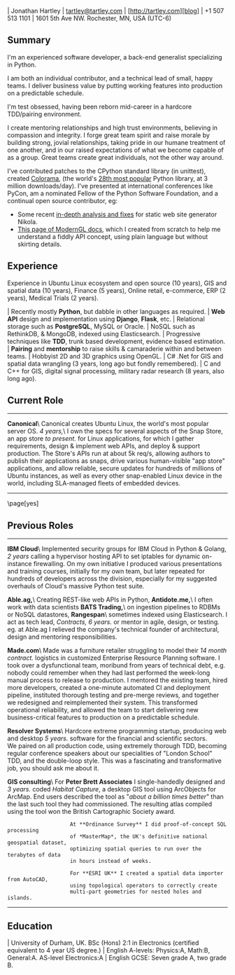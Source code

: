 | Jonathan Hartley | [tartley@tartley.com][email] | [http://tartley.com][blog]
| +1 507 513 1101 | 1601 5th Ave NW. Rochester, MN, USA (UTC-6)

[email]: mailto:tartley@tartley.com
[blog]: https://www.tartley.com/categories/software

## Summary

I'm an experienced software developer, a back-end generalist specializing in Python.

I am both an individual contributor, and a technical lead of small, happy teams. I
deliver business value by putting working features into production on a predictable
schedule.

I'm test obsessed, having been reborn mid-career in a hardcore TDD/pairing environment.

I create mentoring relationships and high trust environments, believing in compassion
and integrity. I forge great team spirit and raise morale by building strong, jovial
relationships, taking pride in our humane treatment of one another, and in our raised
expectations of what we become capable of as a group. Great teams create great
individuals, not the other way around.

I've contributed patches to the CPython standard library (in unittest), created
[Colorama](https://pypi.python.org/pypi/colorama),
(the world's
[28th most popular](https://hugovk.github.io/top-pypi-packages/#colorama)
Python library, at 3 million downloads/day). I've presented at international
conferences like PyCon, am a nominated Fellow of the Python Software
Foundation, and a continual open source contributor, eg:

* Some recent
  [in-depth analysis and fixes](https://github.com/getnikola/nikola/issues/3671)
  for static web site generator Nikola.
* [This page of ModernGL docs](https://moderngl.readthedocs.io/en/latest/topics/buffer_format.html),
  which I created from scratch to help me understand a fiddly API concept, using plain
  language but without skirting details.

## Experience

Experience in Ubuntu Linux ecosystem and open source (10 years),
GIS and spatial data (10 years),
Finance (5 years),
Online retail, e-commerce, ERP (2 years),
Medical Trials (2 years).

| Recently mostly **Python**, but dabble in other languages as required.
| **Web API** design and implementation using **Django**, **Flask**, etc.
| Relational storage such as **PostgreSQL**, MySQL or Oracle.
| NoSQL such as RethinkDB, & MongoDB, indexed using Elasticsearch.
| Progressive techniques like **TDD**, trunk based development, evidence based estimation.
| **Pairing** and **mentorship** to raise skills & camaraderie within and between teams.
| Hobbyist 2D and 3D graphics using OpenGL.
| C# .Net for GIS and spatial data wrangling (3 years, long ago but fondly remembered).
| C and C++ for GIS, digital signal processing, military radar research (8 years, also long ago).

## Current Role

-------------------- -------------------------------------------------------------------
**Canonical**\       Canonical creates Ubuntu Linux, the world's most popular server OS.
*4 years,*\          I own the specs for several aspects of the Snap Store, an app store
*to present.*        for Linux applications, for which I gather requirements, design &
                     implement web APIs, and deploy & support production.
                     The Store's APIs run at about 5k req/s, allowing authors to
                     publish their applications as snaps, drive various human-visible
                     "app store" applications, and allow reliable, secure updates for
                     hundreds of millions of Ubuntu instances, as well as every other
                     snap-enabled Linux device in the world, including SLA-managed
                     fleets of embedded devices.

------------------------------------------------------------------------------------

\page[yes]

## Previous Roles

----------------------- --------------------------------------------------------------------
**IBM Cloud**\          Implemented security groups for IBM Cloud in Python & Golang,
*2 years*               calling a hypervisor hosting API to set iptables for dynamic
                        on-instance firewalling. On my own initiative I produced
                        various presentations and training courses, initially for
                        my own team, but later repeated for hundreds of developers
                        across the division, especially for my suggested overhauls of
                        Cloud's massive Python test suite.

**Able.ag,**\           Creating REST-like web APIs in Python,
**Antidote.me,**\       I often work with data scientists
**BATS Trading,**\      on ingestion pipelines to RDBMs or NoSQL datastores,
**Rangespan**\          sometimes indexed using Elasticsearch. I act as tech lead,
*Contracts, 6 years.*   or mentor in agile, design, or testing. eg. at Able.ag
                        I relieved the company's technical founder of architectural,
                        design and mentoring responsibilities.

**Made.com**\           Made was a furniture retailer struggling to model their
*14 month contract.*    logistics in customized Enterprise Resource Planning software.
                        I took over a dysfunctional team, moribund from years of technical
                        debt, e.g. nobody could remember when they had last performed the
                        week-long manual process to release to production. I mentored the
                        existing team, hired more developers, created a one-minute
                        automated CI and deployment pipeline, instituted thorough
                        testing and pre-merge reviews, and together we redesigned and
                        reimplemented their system. This transformed operational
                        reliability, and allowed the team to start delivering new
                        business-critical features to production on a predictable
                        schedule.

**Resolver Systems**\   Hardcore extreme programming startup, producing web and desktop
*5 years.*              software for the financial and scientific sectors.\
                        We paired on all production code, using extremely thorough TDD,
                        becoming regular conference speakers about our specialities
                        of "London School" TDD, and the double-loop style. This
                        was a fascinating and transformative job, you should
                        ask me about it.

**GIS consulting**\     For **Peter Brett Associates** I single-handedly designed and
*3 years.*              coded *Habitat Capture*, a desktop GIS tool using
                        ArcObjects for ArcMap. End users described the tool as "*about
                        a billion times better*" than the last such tool they had
                        commissioned. The resulting atlas compiled using the tool
                        won the British Cartographic Society award.

                        At **Ordinance Survey** I did proof-of-concept SQL processing
                        of *MasterMap*, the UK's definitive national geospatial dataset,
                        optimizing spatial queries to run over the terabytes of data
                        in hours instead of weeks.

                        For **ESRI UK** I created a spatial data importer from AutoCAD,
                        using topological operators to correctly create
                        multi-part geometries for nested holes and islands.

----------------------------------------------------------------------------------------

## Education

| University of Durham, UK. BSc (Hons) 2:1 in Electronics (certified equivalent to 4 year US degree.)
| English A-levels: Physics:A, Math:B, General:A. AS-level Electronics:A
| English GCSE: Seven grade A, two grade B.
